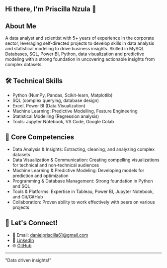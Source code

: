 
## Hi there, I'm Priscilla Nzula 👋

## About Me
A data analyst and scientist with 5+ years of experience in the corporate sector, leveraging self-directed projects to develop skills in data analysis and statistical modeling to drive business insights. Skilled in MySQL Databases, SQL, Power BI, Python, data visualization and predictive modeling with a strong foundation in uncovering actionable insights from complex datasets.


## 🛠 Technical Skills

- Python (NumPy, Pandas, Scikit-learn, Matplotlib)
- SQL (complex querying, database design)
- Excel, Power BI (Data Visualization)
- Machine Learning: Predictive Modelling, Feature Engineering
- Statistical Modelling (Regression analysis)
- Tools: Jupyter Notebook, VS Code, Google Colab

## 🔮 Core Competencies

- Data Analysis & Insights: Extracting, cleaning, and analyzing complex datasets
- Data Visualization & Communication: Creating compelling visualizations for technical and non-technical audiences
- Machine Learning & Predictive Modeling: Developing models for prediction and optimization
- Programming & Database Management: Strong foundation in Python and SQL
- Tools & Platforms: Expertise in Tableau, Power BI, Jupyter Notebook, and Git/GitHub
- Collaboration: Proven ability to work effectively with peers on various projects

## 📱 Let's Connect!

- 📧 Email: [danielpriscilla61@gmail.com](mailto:danielpriscilla61@gmail.com)
- 👔 [LinkedIn](https://www.linkedin.com/in/priscilla-nzula)
- 🌐 [GitHub](https://github.com/priscillanzula)

---

"Data driven insights!"
